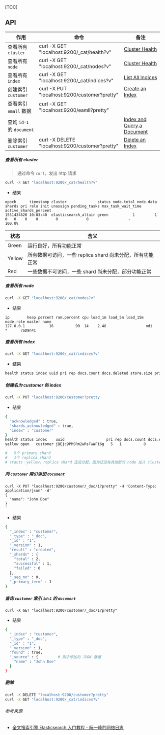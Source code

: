 [TOC]

## API

| 作用                      | 命令                                            | 备注                                                         |
| ------------------------- | ----------------------------------------------- | ------------------------------------------------------------ |
| 查看所有 `cluster`        | curl -X GET "localhost:9200/_cat/health?v"      | [Cluster Health](https://www.elastic.co/guide/en/elasticsearch/reference/current/getting-started-cluster-health.html) |
| 查看所有 `node`           | curl -X GET "localhost:9200/_cat/nodes?v"       | [Cluster Health](https://www.elastic.co/guide/en/elasticsearch/reference/current/getting-started-cluster-health.html) |
| 查看所有 `index`          | curl -X GET "localhost:9200/_cat/indices?v"     | [List All Indices](https://www.elastic.co/guide/en/elasticsearch/reference/current/getting-started-list-indices.html) |
| 创建索引 `customer`       | curl -X PUT "localhost:9200/customer?pretty"    | [Create an Index](https://www.elastic.co/guide/en/elasticsearch/reference/current/getting-started-create-index.html) |
| 查看索引 `emall` 数据     | curl -X GET "localhost:9200/eamll?pretty"       |                                                              |
| 查询 `id=1` 的 `document` |                                                 | [Index and Query a Document](https://www.elastic.co/guide/en/elasticsearch/reference/current/getting-started-query-document.html) |
| 删除索引 `customer`       | curl -X DELETE "localhost:9200/customer?pretty" | [Delete an Index](https://www.elastic.co/guide/en/elasticsearch/reference/current/getting-started-delete-index.html) |



##### 查看所有 cluster

> 通过命令 `curl`，发出 http 请求

```bash
curl -X GET "localhost:9200/_cat/health?v"
```

- 结果

```
epoch      timestamp cluster              status node.total node.data shards pri relo init unassign pending_tasks max_task_wait_time active_shards_percent
1551434620 10:03:40  elasticsearch_altair green           1         1      0   0    0    0        0             0                  -                100.0%
```

| 状态   | 含义                                                      |
| ------ | --------------------------------------------------------- |
| Green  | 运行良好，所有功能正常                                    |
| Yellow | 所有数据可访问，一些 replica shard 尚未分配，所有功能正常 |
| Red    | 一些数据不可访问，一些 shard 尚未分配，部分功能正常       |

##### 查看所有 node

```bash
curl -X GET "localhost:9200/_cat/nodes?v"
```

- 结果

```
ip        heap.percent ram.percent cpu load_1m load_5m load_15m node.role master name
127.0.0.1           16          99  14    2.48                  mdi       *      7oD9n4C
```

##### 查看所有 index

```bash
curl -X GET "localhost:9200/_cat/indices?v"
```

- 结果

```bash
health status index uuid pri rep docs.count docs.deleted store.size pri.store.size
```

##### 创建名为 customer 的 index  

```bash
curl -X PUT "localhost:9200/customer?pretty
```

- 结果

```bash
{
  "acknowledged" : true,
  "shards_acknowledged" : true,
  "index" : "customer"
}
health status index    uuid                   pri rep docs.count docs.deleted store.size pri.store.size
yellow open   customer jBEjc9PMSRm2wRsFwWFi6g   5   1          0            0       460b           460b

#	5个 primary shard
#	1个 replica shard
# stauts：yellow，replica shard 还没分配，因为还没有其他新的 node 加入 cluster
```

##### 向 `customer` 索引添加 `document`

```
curl -X PUT "localhost:9200/customer/_doc/1?pretty" -H 'Content-Type: application/json' -d'
{
  "name": "John Doe"
}
'
```

- 结果

```bash
{
  "_index" : "customer",
  "_type" : "_doc",
  "_id" : "1",
  "_version" : 1,
  "result" : "created",
  "_shards" : {
    "total" : 2,
    "successful" : 1,
    "failed" : 0
  },
  "_seq_no" : 0,
  "_primary_term" : 1
}
```

##### 查询 `customer` 索引 `id=1` 的 `document`

```
curl -X GET "localhost:9200/customer/_doc/1?pretty"
```

- 结果

```bash
{
  "_index" : "customer",
  "_type" : "_doc",
  "_id" : "1",
  "_version" : 1,
  "found" : true,
  "_source" : {			# 刚才添加的 JSON 数据
    "name" : "John Doe"
  }
}
```

##### 删除

```bash
curl -X DELETE "localhost:9200/customer?pretty"
curl -X GET "localhost:9200/_cat/indices?v"
```



###### 参考来源

- [全文搜索引擎 Elasticsearch 入门教程 - 阮一峰的网络日志](http://www.ruanyifeng.com/blog/2017/08/elasticsearch.html)